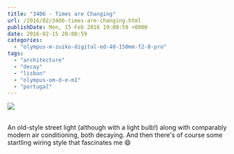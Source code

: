 ```yaml
---
title: "3406 - Times are Changing"
url: /2016/02/3406-times-are-changing.html
publishDate: Mon, 15 Feb 2016 19:00:59 +0000
date: 2016-02-15 20:00:59
categories: 
  - "olympus-m-zuiko-digital-ed-40-150mm-f2-8-pro"
tags: 
  - "architecture"
  - "decay"
  - "lisbon"
  - "olympus-om-d-e-m1"
  - "portugal"
---
```

<div class="container">
<div class="center"><a target="_blank" href="https://d25zfm9zpd7gm5.cloudfront.net/1200x1200/2015/20150905_102049_lr.jpg"><img class="webfeedsFeaturedVisual" src="https://d25zfm9zpd7gm5.cloudfront.net/0600x0600/2015/20150905_102049_lr.jpg" /></a></div>
</div>
<br />

An old-style street light (although with a light bulb!) along with comparably modern air conditioning, both decaying. And then there's of course some startling wiring style that fascinates me 😄
